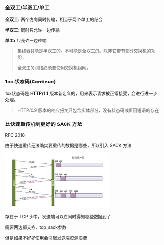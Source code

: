 ### 全双工/半双工/单工

**全双工:** 两个方向同时传输，相当于两个单工的结合

**半双工:** 同时只允许一边传输

**单工:** 只允许一边传输

> 集线器只能是半双工的，不可能是全双工的。除非它带有部分交换机的功能。
>
> 全双工的网络必须要使用交换机组网。



### 1xx 状态码(Continue)

1xx状态码是 **HTTP/1.1** 版本新定义的，用来表示请求被正常接受，会进行进一步处理。

> HTTP/0.9 版本的响应报文只包含实体部分，没有状态码或原因短语的存在



### 比快速重传机制更好的 SACK 方法

RFC 2018

由于快速重传无法确实要重传的数据是哪些，所以引入 SACK 方法

<img src="others.assets/image-20210523165225007.png" alt="image-20210523165225007" style="zoom:33%;" />

存在于 TCP 头中，发送端可以在同时得知哪些数据到了

需要两边都支持，tcp_sack参数

但是如果不好好使用会引起发送端资源浪费

### 

